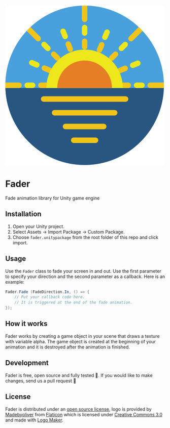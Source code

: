 ![Fader Logo](/logo.png)

# Fader
Fade animation library for Unity game engine

## Installation

1. Open your Unity project.
2. Select Assets -> Import Package -> Custom Package.
3. Choose `fader.unitypackage` from the root folder of this repo and click import.

## Usage

Use the `Fader` class to fade your screen in and out. Use the first parameter to specify your direction and the second parameter as a callback. Here is an example:

```csharp
Fader.Fade (FadeDirection.In, () => {
    // Put your callback code here.
    // It is triggered at the end of the fade animation.
});
```

## How it works

Fader works by creating a game object in your scene that draws a texture with variable alpha. The game object is created at the beginning of your animation and it is destroyed after the animation is finished.

## Development

Fader is free, open source and fully tested 🖖. If you would like to make changes, send us a pull request 🙌

## License

Fader is distributed under an [open source license](LICENSE), logo is provided by [Madebyoliver](http://www.flaticon.com/authors/madebyoliver) from [Flaticon](http://www.flaticon.com/) which is licensed under [Creative Commons 3.0](http://creativecommons.org/licenses/by/3.0/) and made with [Logo Maker](http://logomakr.com).
